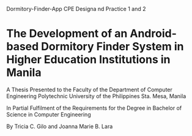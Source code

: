 Dormitory-Finder-App
CPE Designa nd Practice 1 and 2

# The Development of an Android-based Dormitory Finder System in Higher Education Institutions in Manila

A Thesis
Presented to the Faculty of the Department of Computer Engineering
Polytechnic University of the Philippines
Sta. Mesa, Manila

In Partial Fulfilment of the Requirements for the Degree
in Bachelor of Science in Computer Engineering

By Tricia C. Gilo and Joanna Marie B. Lara
